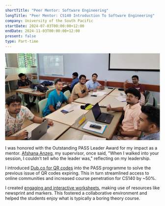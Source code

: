 ```yaml
---
shortTitle: "Peer Mentor: Software Engineering"
longTitle: "Peer Mentor: CS140 Introduction To Software Engineering"
company: University of the South Pacific
startDate: 2024-07-03T00:00:00+12:00
endDate: 2024-11-03T00:00:00+12:00
present: false
type: Part-time
---
```


![Peer Mentor: CS140 Introduction To Software Engineering](./images/peer-mentor-software-engineering.webp)

 I was honored with the Outstanding PASS Leader Award for my impact as a mentor. [Afshana Anzeg](https://www.linkedin.com/in/afshana-anzeg), my supervisor, once said, "When I walked into your session, I couldn’t tell who the leader was," reflecting on my leadership.
 
I introduced [Dub.co for QR codes](https://dub.co) into the PASS programme to solve the previous issue of QR codes expiring. This in turn streamlined access to online communities and increased course penetration for CS140 by ~50%.

I created [engaging and interactive worksheets](https://drive.google.com/drive/folders/1zVIKlv8qi7oB6cjI_hCv8zUwDLMhLUxf?usp=drive_link), making use of resources like newsprint and markers. This fostered a collaborative environment and helped the students enjoy what is typically a boring theory course.

